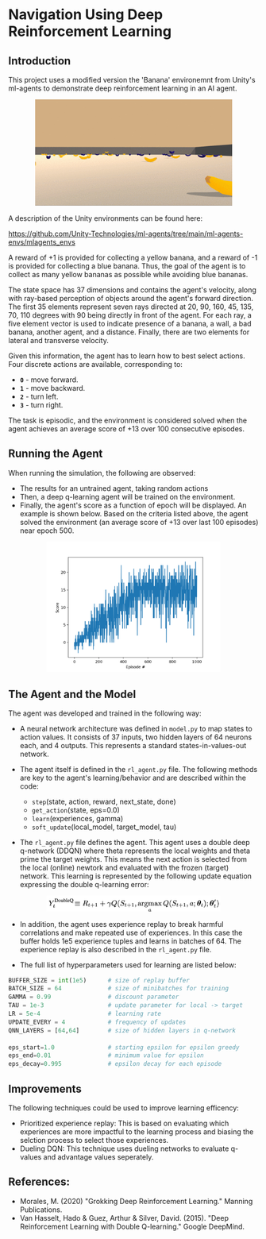 
# Navigation Using Deep Reinforcement Learning

## Introduction

This project uses a modified version the 'Banana' environemnt from Unity's ml-agents to demonstrate deep reinforcement learning in an AI agent. 

<p align="center">
  <img src=environment.png#center />
</p>

A description of the Unity environments can be found here:

https://github.com/Unity-Technologies/ml-agents/tree/main/ml-agents-envs/mlagents_envs


A reward of +1 is provided for collecting a yellow banana, and a reward of -1 is provided for collecting a blue banana.  Thus, the goal of the agent is to collect as many yellow bananas as possible while avoiding blue bananas.  

The state space has 37 dimensions and contains the agent's velocity, along with ray-based perception of objects around the agent's forward direction.  The first 35 elements represent seven rays directed at 20, 90, 160, 45, 135, 70, 110 degrees with 90 being directly in front of the agent. For each ray, a five element vector is used to indicate presence of a banana, a wall, a bad banana, another agent, and a distance. Finally, there are two elements for lateral and transverse velocity.

Given this information, the agent has to learn how to best select actions.  Four discrete actions are available, corresponding to:
- **`0`** - move forward.
- **`1`** - move backward.
- **`2`** - turn left.
- **`3`** - turn right.

The task is episodic, and the environment is considered solved when the agent achieves an average score of +13 over 100 consecutive episodes.



## Running the Agent

When running the simulation, the following are observed:
- The results for an untrained agent, taking random actions
- Then, a deep q-learning agent will be trained on the environment.
- Finally, the agent's score as a function of epoch will be displayed. An example is shown below. Based on the criteria listed above, the agent solved the environment (an average score of +13 over last 100 episodes) near epoch 500.


<p align="center">
  <img src=Figure_1.png#center width="350"/>
</p>


## The Agent and the Model

The agent was developed and trained in the following way:
- A neural network architecture was defined in `model.py` to map states to action values. It consists of 37 inputs, two hidden layers of 64 neurons each, and 4 outputs. This represents a standard states-in-values-out network.

- The agent itself is defined in the `rl_agent.py` file. The following methods are key to the agent's learning/behavior and are described within the code:
  - `step`(state, action, reward, next_state, done)
  - `get_action`(state, eps=0.0)  
  - `learn`(experiences, gamma) 
  - `soft_update`(local_model, target_model, tau)

- The `rl_agent.py` file defines the agent. This agent uses a double deep q-network (DDQN) where theta represents the local weights and theta prime the target weights. This means the next action is selected from the local (online) newtork and evaluated with the frozen (target) network. This learning is represented by the following update equation expressing the double q-learning error:
<p align="center">
  <img src=double_dqn.png#center width="350"/>
</p>


- In addition, the agent uses experience replay to break harmful correlations and make repeated use of experiences. In this case the buffer holds 1e5 experience tuples and learns in batches of 64. The experience replay is also described in the `rl_agent.py` file.

- The full list of hyperparameters used for learning are listed below:
```python
BUFFER_SIZE = int(1e5)      # size of replay buffer
BATCH_SIZE = 64             # size of minibatches for training
GAMMA = 0.99                # discount parameter
TAU = 1e-3                  # update parameter for local -> target
LR = 5e-4                   # learning rate
UPDATE_EVERY = 4            # frequency of updates
QNN_LAYERS = [64,64]        # size of hidden layers in q-network

eps_start=1.0               # starting epsilon for epsilon greedy
eps_end=0.01                # minimum value for epsilon
eps_decay=0.995             # epsilon decay for each episode

```

## Improvements

The following techniques could be used to improve learning efficency:
- Prioritized experience replay: This is based on evaluating which experiences are more impactful to the learning process and biasing the selction process to select those experiences.
- Dueling DQN: This technique uses dueling networks to evaluate q-values and advantage values seperately.


## References:
- Morales, M. (2020) "Grokking Deep Reinforcement Learning." Manning Publications.
-  Van Hasselt, Hado & Guez, Arthur & Silver, David. (2015). "Deep Reinforcement Learning with Double Q-learning." Google DeepMind. 
